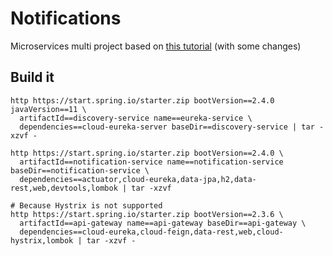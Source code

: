 # Notifications

Microservices multi project based on [this tutorial](https://developer.okta.com/blog/2019/05/22/java-microservices-spring-boot-spring-cloud) (with some changes)

## Build it

```
http https://start.spring.io/starter.zip bootVersion==2.4.0 javaVersion==11 \
  artifactId==discovery-service name==eureka-service \
  dependencies==cloud-eureka-server baseDir==discovery-service | tar -xzvf -

http https://start.spring.io/starter.zip bootVersion==2.4.0 \
  artifactId==notification-service name==notification-service baseDir==notification-service \
  dependencies==actuator,cloud-eureka,data-jpa,h2,data-rest,web,devtools,lombok | tar -xzvf

# Because Hystrix is not supported
http https://start.spring.io/starter.zip bootVersion==2.3.6 \
  artifactId==api-gateway name==api-gateway baseDir==api-gateway \
  dependencies==cloud-eureka,cloud-feign,data-rest,web,cloud-hystrix,lombok | tar -xzvf -
```
